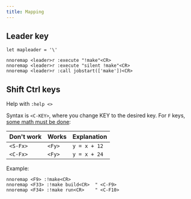 ```yaml
---
title: Mapping
---
```


## Leader key

```vim
let mapleader = '\'

nnoremap <leader>r :execute "!make"<CR>
nnoremap <leader>r :execute "silent !make"<CR>
nnoremap <leader>r :call jobstart(['make'])<CR>
```

## Shift Ctrl keys

Help with `:help <>`

Syntax is `<C-KEY>`, where you change KEY to the desired key.
For `F` keys, [some math must be done](https://github.com/neovim/neovim/issues/4862#issuecomment-282988543):

| Don't work | Works | Explanation |
| --- | --- | --- |
| `<S-Fx>` | `<Fy>` | `y = x + 12` |
| `<C-Fx>` | `<Fy>` | `y = x + 24` |

Example:

```vim
nnoremap <F9> :!make<CR>
nnoremap <F33> :!make build<CR>  " <C-F9>
nnoremap <F34> :!make run<CR>    " <C-F10>
```
